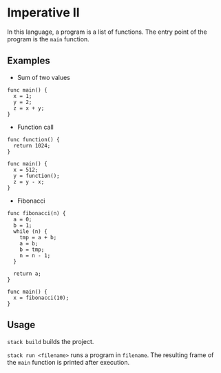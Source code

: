 # Imperative II

In this language, a program is a list of functions.
The entry point of the program is the `main` function.

## Examples

- Sum of two values

```
func main() {
  x = 1;
  y = 2;
  z = x + y;
}
```

- Function call

```
func function() {
  return 1024;
}

func main() {
  x = 512;
  y = function();
  z = y - x;
}
```

- Fibonacci

```
func fibonacci(n) {
  a = 0;
  b = 1;
  while (n) {
    tmp = a + b;
    a = b;
    b = tmp;
    n = n - 1;
  }

  return a;
}

func main() {
  x = fibonacci(10);
}
```

## Usage

`stack build` builds the project.

`stack run <filename>` runs a program in `filename`.
The resulting frame of the `main` function is
printed after execution.
